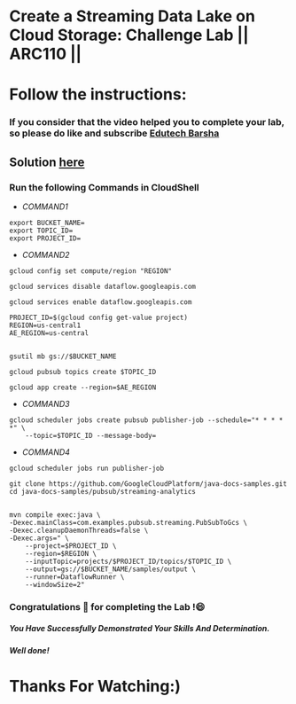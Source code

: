 # Create a Streaming Data Lake on Cloud Storage: Challenge Lab || ARC110 ||
# Follow the instructions:
### If you consider that the video helped you to complete your lab, so please do like and subscribe [Edutech Barsha](https://www.youtube.com/@edutechbarsha)
## Solution [here](https://youtu.be/T5vr5fS1awg)

### Run the following Commands in CloudShell
- *COMMAND1*
```
export BUCKET_NAME=
export TOPIC_ID=
export PROJECT_ID=
```
- *COMMAND2*
```
gcloud config set compute/region "REGION"

gcloud services disable dataflow.googleapis.com

gcloud services enable dataflow.googleapis.com

PROJECT_ID=$(gcloud config get-value project)
REGION=us-central1
AE_REGION=us-central


gsutil mb gs://$BUCKET_NAME

gcloud pubsub topics create $TOPIC_ID

gcloud app create --region=$AE_REGION
```
- *COMMAND3*
```
gcloud scheduler jobs create pubsub publisher-job --schedule="* * * * *" \
    --topic=$TOPIC_ID --message-body=
```
- *COMMAND4*
```
gcloud scheduler jobs run publisher-job

git clone https://github.com/GoogleCloudPlatform/java-docs-samples.git
cd java-docs-samples/pubsub/streaming-analytics


mvn compile exec:java \
-Dexec.mainClass=com.examples.pubsub.streaming.PubSubToGcs \
-Dexec.cleanupDaemonThreads=false \
-Dexec.args=" \
    --project=$PROJECT_ID \
    --region=$REGION \
    --inputTopic=projects/$PROJECT_ID/topics/$TOPIC_ID \
    --output=gs://$BUCKET_NAME/samples/output \
    --runner=DataflowRunner \
    --windowSize=2"
```

### Congratulations 🎉 for completing the Lab !😄

##### *You Have Successfully Demonstrated Your Skills And Determination.*

#### *Well done!*

# Thanks For Watching:)
